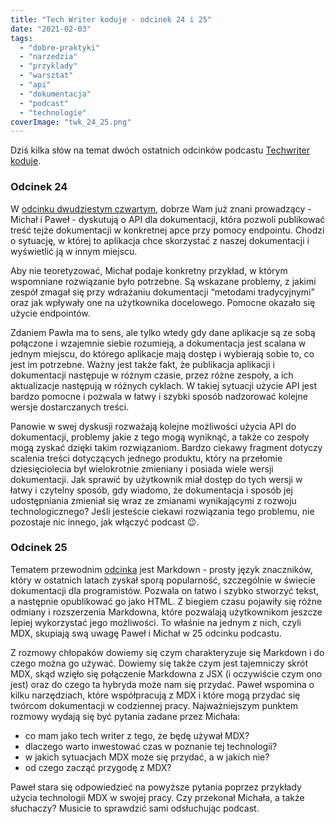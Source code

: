 ```yaml
---
title: "Tech Writer koduje - odcinek 24 i 25"
date: "2021-02-03"
tags:
  - "dobre-praktyki"
  - "narzedzia"
  - "przyklady"
  - "warsztat"
  - "api"
  - "dokumentacja"
  - "podcast"
  - "technologie"
coverImage: "twk_24_25.png"
---
```


Dziś kilka słów na temat dwóch ostatnich odcinków podcastu
[Techwriter koduje](https://techwriterkoduje.pl/).

### Odcinek 24

W
[odcinku dwudziestym czwartym](https://techwriterkoduje.pl/blog/2020/12/23/tech-writer-publikuje-inaczej),
dobrze Wam już znani prowadzący - Michał i Paweł - dyskutują o API dla
dokumentacji, która pozwoli publikować treść tejże dokumentacji w konkretnej
apce przy pomocy endpointu. Chodzi o sytuację, w której to aplikacja chce
skorzystać z naszej dokumentacji i wyświetlić ją w innym miejscu.

Aby nie teoretyzować, Michał podaje konkretny przykład, w którym wspomniane
rozwiązanie było potrzebne. Są wskazane problemy, z jakimi zespół zmagał się
przy wdrażaniu dokumentacji “metodami tradycyjnymi” oraz jak wpływały one na
użytkownika docelowego. Pomocne okazało się użycie endpointów.

Zdaniem Pawła ma to sens, ale tylko wtedy gdy dane aplikacje są ze sobą
połączone i wzajemnie siebie rozumieją, a dokumentacja jest scalana w jednym
miejscu, do którego aplikacje mają dostęp i wybierają sobie to, co jest im
potrzebne. Ważny jest także fakt, że publikacja aplikacji i dokumentacji
następuje w różnym czasie, przez różne zespoły, a ich aktualizacje następują w
różnych cyklach. W takiej sytuacji użycie API jest bardzo pomocne i pozwala w
łatwy i szybki sposób nadzorować kolejne wersje dostarczanych treści.

Panowie w swej dyskusji rozważają kolejne możliwości użycia API do dokumentacji,
problemy jakie z tego mogą wyniknąć, a także co zespoły mogą zyskać dzięki takim
rozwiązaniom. Bardzo ciekawy fragment dotyczy scalenia treści dotyczących
jednego produktu, który na przełomie dziesięciolecia był wielokrotnie zmieniany
i posiada wiele wersji dokumentacji. Jak sprawić by użytkownik miał dostęp do
tych wersji w łatwy i czytelny sposób, gdy wiadomo, że dokumentacja i sposób jej
udostępniania zmieniał się wraz ze zmianami wynikającymi z rozwoju
technologicznego? Jeśli jesteście ciekawi rozwiązania tego problemu, nie
pozostaje nic innego, jak włączyć podcast 😉.

### Odcinek 25

Tematem przewodnim
[odcinka](https://techwriterkoduje.pl/blog/2021/01/21/tech-writer-koduje-w-dokumentacji)
jest Markdown - prosty język znaczników, który w ostatnich latach zyskał sporą
popularność, szczególnie w świecie dokumentacji dla programistów. Pozwala on
łatwo i szybko stworzyć tekst, a następnie opublikować go jako HTML. Z biegiem
czasu pojawiły się różne odmiany i rozszerzenia Markdowna, które pozwalają
użytkownikom jeszcze lepiej wykorzystać jego możliwości. To właśnie na jednym z
nich, czyli MDX, skupiają swą uwagę Paweł i Michał w 25 odcinku podcastu.

Z rozmowy chłopaków dowiemy się czym charakteryzuje się Markdown i do czego
można go używać. Dowiemy się także czym jest tajemniczy skrót MDX, skąd wzięło
się połączenie Markdowna z JSX (i oczywiście czym ono jest) oraz do czego ta
hybryda może nam się przydać. Paweł wspomina o kilku narzędziach, które
współpracują z MDX i które mogą przydać się twórcom dokumentacji w codziennej
pracy. Najważniejszym punktem rozmowy wydają się być pytania zadane przez
Michała:

- co mam jako tech writer z tego, że będę używał MDX?
- dlaczego warto inwestować czas w poznanie tej technologii?
- w jakich sytuacjach MDX może się przydać, a w jakich nie?
- od czego zacząć przygodę z MDX?

Paweł stara się odpowiedzieć na powyższe pytania poprzez przykłady użycia
technologii MDX w swojej pracy. Czy przekonał Michała, a także słuchaczy?
Musicie to sprawdzić sami odsłuchując podcast.
